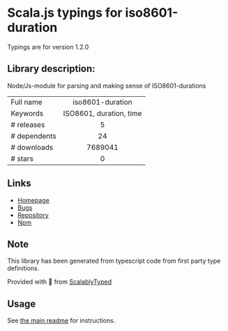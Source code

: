 
# Scala.js typings for iso8601-duration

Typings are for version 1.2.0

## Library description:
Node/Js-module for parsing and making sense of ISO8601-durations

|                    |                 |
| ------------------ | :-------------: |
| Full name          | iso8601-duration |
| Keywords           | ISO8601, duration, time |
| # releases         | 5 |
| # dependents       | 24 |
| # downloads        | 7689041 |
| # stars            | 0 |

## Links
- [Homepage](https://github.com/tolu/ISO8601-duration#readme)
- [Bugs](https://github.com/tolu/ISO8601-duration/issues)
- [Repository](https://github.com/tolu/ISO8601-duration)
- [Npm](https://www.npmjs.com/package/iso8601-duration)
    


## Note
This library has been generated from typescript code from first party type definitions.

Provided with :purple_heart: from [ScalablyTyped](https://github.com/oyvindberg/ScalablyTyped)

## Usage
See [the main readme](../../readme.md) for instructions.


